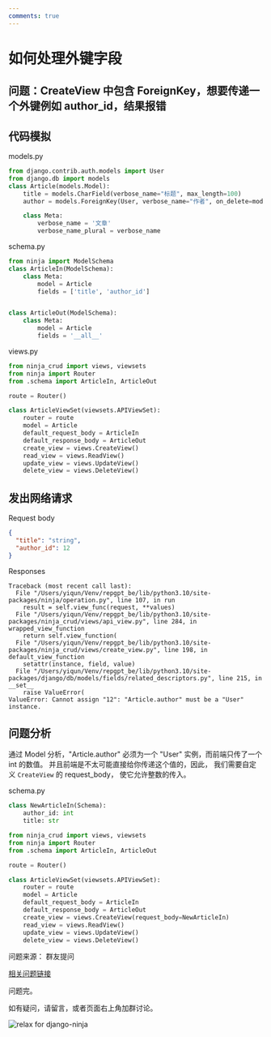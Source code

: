```yaml
---
comments: true
---
```

# 如何处理外键字段

## 问题：CreateView 中包含 ForeignKey，想要传递一个外键例如 author_id，结果报错

## 代码模拟
models.py
```python
from django.contrib.auth.models import User
from django.db import models
class Article(models.Model):
    title = models.CharField(verbose_name="标题", max_length=100)
    author = models.ForeignKey(User, verbose_name="作者", on_delete=models.CASCADE)

    class Meta:
        verbose_name = '文章'
        verbose_name_plural = verbose_name

```
schema.py
```python
from ninja import ModelSchema
class ArticleIn(ModelSchema):
    class Meta:
        model = Article
        fields = ['title', 'author_id']


class ArticleOut(ModelSchema):
    class Meta:
        model = Article
        fields = '__all__'
```
views.py
```python
from ninja_crud import views, viewsets
from ninja import Router
from .schema import ArticleIn, ArticleOut

route = Router()

class ArticleViewSet(viewsets.APIViewSet):
    router = route
    model = Article
    default_request_body = ArticleIn
    default_response_body = ArticleOut
    create_view = views.CreateView()
    read_view = views.ReadView()
    update_view = views.UpdateView()
    delete_view = views.DeleteView()
```

## 发出网络请求

Request body
```json
{
  "title": "string",
  "author_id": 12
}
```

Responses
```text
Traceback (most recent call last):
  File "/Users/yiqun/Venv/repgpt_be/lib/python3.10/site-packages/ninja/operation.py", line 107, in run
    result = self.view_func(request, **values)
  File "/Users/yiqun/Venv/repgpt_be/lib/python3.10/site-packages/ninja_crud/views/api_view.py", line 284, in wrapped_view_function
    return self.view_function(
  File "/Users/yiqun/Venv/repgpt_be/lib/python3.10/site-packages/ninja_crud/views/create_view.py", line 198, in default_view_function
    setattr(instance, field, value)
  File "/Users/yiqun/Venv/repgpt_be/lib/python3.10/site-packages/django/db/models/fields/related_descriptors.py", line 215, in __set__
    raise ValueError(
ValueError: Cannot assign "12": "Article.author" must be a "User" instance.

```
## 问题分析
通过 Model 分析，"Article.author" 必须为一个 "User" 实例，而前端只传了一个 int 的数值。
并且前端是不太可能直接给你传递这个值的，因此， 我们需要自定义 `CreateView` 的 request_body， 使它允许整数的传入。

schema.py
```python
class NewArticleIn(Schema):
    author_id: int
    title: str
```


```python hl_lines="10"
from ninja_crud import views, viewsets
from ninja import Router
from .schema import ArticleIn, ArticleOut

route = Router()

class ArticleViewSet(viewsets.APIViewSet):
    router = route
    model = Article
    default_request_body = ArticleIn
    default_response_body = ArticleOut
    create_view = views.CreateView(request_body=NewArticleIn)
    read_view = views.ReadView()
    update_view = views.UpdateView()
    delete_view = views.DeleteView()
```
问题来源： 群友提问

[相关问题链接](https://github.com/hbakri/django-ninja-crud/issues/240)

问题完。

如有疑问，请留言，或者页面右上角加群讨论。

<img style="object-fit: cover; object-position: 50% 50%;" loading="lazy" fetchpriority="auto" aria-hidden="true" draggable="false" alt="relax for django-ninja" src="https://picsum.photos/825/47.jpg">

